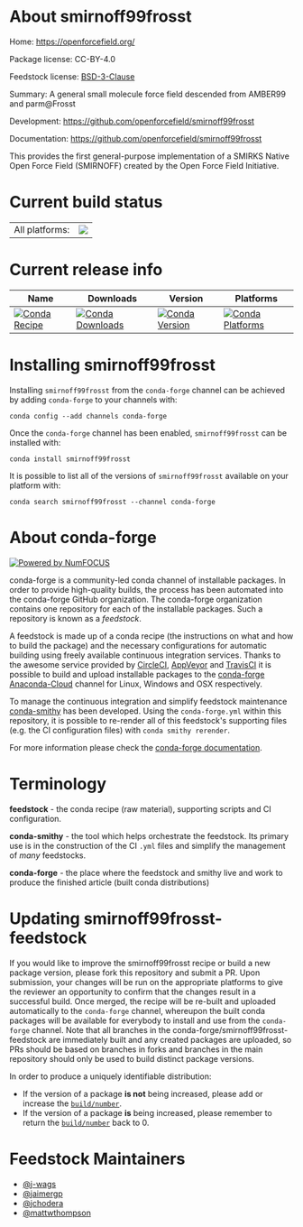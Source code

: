 About smirnoff99frosst
======================

Home: https://openforcefield.org/

Package license: CC-BY-4.0

Feedstock license: [BSD-3-Clause](https://github.com/conda-forge/smirnoff99frosst-feedstock/blob/master/LICENSE.txt)

Summary: A general small molecule force field descended from AMBER99 and parm@Frosst

Development: https://github.com/openforcefield/smirnoff99frosst

Documentation: https://github.com/openforcefield/smirnoff99frosst

This provides the first general-purpose implementation of a
SMIRKS Native Open Force Field (SMIRNOFF) created by the
Open Force Field Initiative.


Current build status
====================


<table><tr><td>All platforms:</td>
    <td>
      <a href="https://dev.azure.com/conda-forge/feedstock-builds/_build/latest?definitionId=11604&branchName=master">
        <img src="https://dev.azure.com/conda-forge/feedstock-builds/_apis/build/status/smirnoff99frosst-feedstock?branchName=master">
      </a>
    </td>
  </tr>
</table>

Current release info
====================

| Name | Downloads | Version | Platforms |
| --- | --- | --- | --- |
| [![Conda Recipe](https://img.shields.io/badge/recipe-smirnoff99frosst-green.svg)](https://anaconda.org/conda-forge/smirnoff99frosst) | [![Conda Downloads](https://img.shields.io/conda/dn/conda-forge/smirnoff99frosst.svg)](https://anaconda.org/conda-forge/smirnoff99frosst) | [![Conda Version](https://img.shields.io/conda/vn/conda-forge/smirnoff99frosst.svg)](https://anaconda.org/conda-forge/smirnoff99frosst) | [![Conda Platforms](https://img.shields.io/conda/pn/conda-forge/smirnoff99frosst.svg)](https://anaconda.org/conda-forge/smirnoff99frosst) |

Installing smirnoff99frosst
===========================

Installing `smirnoff99frosst` from the `conda-forge` channel can be achieved by adding `conda-forge` to your channels with:

```
conda config --add channels conda-forge
```

Once the `conda-forge` channel has been enabled, `smirnoff99frosst` can be installed with:

```
conda install smirnoff99frosst
```

It is possible to list all of the versions of `smirnoff99frosst` available on your platform with:

```
conda search smirnoff99frosst --channel conda-forge
```


About conda-forge
=================

[![Powered by NumFOCUS](https://img.shields.io/badge/powered%20by-NumFOCUS-orange.svg?style=flat&colorA=E1523D&colorB=007D8A)](http://numfocus.org)

conda-forge is a community-led conda channel of installable packages.
In order to provide high-quality builds, the process has been automated into the
conda-forge GitHub organization. The conda-forge organization contains one repository
for each of the installable packages. Such a repository is known as a *feedstock*.

A feedstock is made up of a conda recipe (the instructions on what and how to build
the package) and the necessary configurations for automatic building using freely
available continuous integration services. Thanks to the awesome service provided by
[CircleCI](https://circleci.com/), [AppVeyor](https://www.appveyor.com/)
and [TravisCI](https://travis-ci.com/) it is possible to build and upload installable
packages to the [conda-forge](https://anaconda.org/conda-forge)
[Anaconda-Cloud](https://anaconda.org/) channel for Linux, Windows and OSX respectively.

To manage the continuous integration and simplify feedstock maintenance
[conda-smithy](https://github.com/conda-forge/conda-smithy) has been developed.
Using the ``conda-forge.yml`` within this repository, it is possible to re-render all of
this feedstock's supporting files (e.g. the CI configuration files) with ``conda smithy rerender``.

For more information please check the [conda-forge documentation](https://conda-forge.org/docs/).

Terminology
===========

**feedstock** - the conda recipe (raw material), supporting scripts and CI configuration.

**conda-smithy** - the tool which helps orchestrate the feedstock.
                   Its primary use is in the construction of the CI ``.yml`` files
                   and simplify the management of *many* feedstocks.

**conda-forge** - the place where the feedstock and smithy live and work to
                  produce the finished article (built conda distributions)


Updating smirnoff99frosst-feedstock
===================================

If you would like to improve the smirnoff99frosst recipe or build a new
package version, please fork this repository and submit a PR. Upon submission,
your changes will be run on the appropriate platforms to give the reviewer an
opportunity to confirm that the changes result in a successful build. Once
merged, the recipe will be re-built and uploaded automatically to the
`conda-forge` channel, whereupon the built conda packages will be available for
everybody to install and use from the `conda-forge` channel.
Note that all branches in the conda-forge/smirnoff99frosst-feedstock are
immediately built and any created packages are uploaded, so PRs should be based
on branches in forks and branches in the main repository should only be used to
build distinct package versions.

In order to produce a uniquely identifiable distribution:
 * If the version of a package **is not** being increased, please add or increase
   the [``build/number``](https://conda.io/docs/user-guide/tasks/build-packages/define-metadata.html#build-number-and-string).
 * If the version of a package **is** being increased, please remember to return
   the [``build/number``](https://conda.io/docs/user-guide/tasks/build-packages/define-metadata.html#build-number-and-string)
   back to 0.

Feedstock Maintainers
=====================

* [@j-wags](https://github.com/j-wags/)
* [@jaimergp](https://github.com/jaimergp/)
* [@jchodera](https://github.com/jchodera/)
* [@mattwthompson](https://github.com/mattwthompson/)

